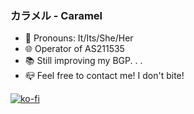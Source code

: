 ### カラメル - Caramel
- :yellow_heart: Pronouns: It/Its/She/Her
- 🌐 Operator of AS211535
- :books: Still improving my BGP. . .
- :mailbox_closed: Feel free to contact me! I don't bite!

[![ko-fi](https://www.ko-fi.com/img/githubbutton_sm.svg)](https://ko-fi.com/V7V818EW0)
